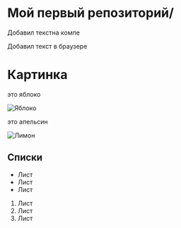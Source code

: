 # Мой первый репозиторий/

Добавил текстна компе

Добавил текст в браузере

# Картинка

это яблоко

![Яблоко](apple.jpg)

это апельсин

![Лимон](lemon.jpg)

## Списки
* Лист
* Лист
* Лист

1. Лист
2. Лист
3. Лист